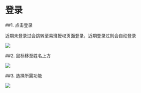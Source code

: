 # 登录

##1. 点击登录

近期未登录过会跳转至易班授权页面登录，近期登录过则会自动登录

![](https://tva1.sinaimg.cn/large/006y8mN6ly1g6t7pq5tpgj31ot0u0dfz.jpg)

##2. 鼠标移至姓名上方

![](https://tva1.sinaimg.cn/large/006y8mN6ly1g6t7qw7g5oj31tl0u0js0.jpg)

##3. 选择所需功能

![](https://tva1.sinaimg.cn/large/006y8mN6ly1g6t7ryjhlzj31qu0u0mxu.jpg)

